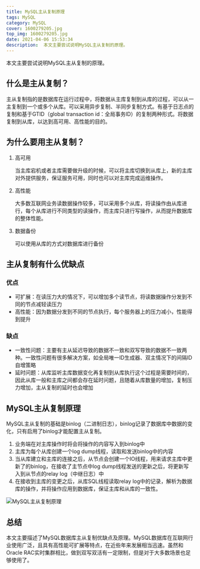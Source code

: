 ```yaml
---
title: MySQL主从复制原理
tags: MySQL
category: MySQL
cover: 1600279205.jpg
top_img: 1600279205.jpg
date: 2021-04-06 15:53:34
description:  本文主要尝试说明MySQL主从复制的原理。
---
```


本文主要尝试说明MySQL主从复制的原理。

## 什么是主从复制？

主从复制指的是数据库在运行过程中，将数据从主库复制到从库的过程，可以从一主复制到一个或多个从库。可以采用异步复制、半同步复制方式。有基于日志点的复制和基于GTID（global transaction id：全局事务ID）的复制两种形式。将数据复制到从库，以达到高可用、高性能的目的。

## 为什么要用主从复制？

1. 高可用

   当主库宕机或者主库需要做升级的时候，可以将主库切换到从库上，新的主库对外提供服务，保证服务可用，同时也可以对主库完成运维操作。

2. 高性能

   大多数互联网业务读数据操作较多，可以采用多个从库，将读操作由从库进行，每个从库进行不同类型的读操作，而主库只进行写操作，从而提升数据库的整体性能。

3. 数据备份

   可以使用从库的方式对数据库进行备份

## 主从复制有什么优缺点

### 优点

- 可扩展：在读压力大的情况下，可以增加多个读节点，将读数据操作分发到不同的节点减轻读压力
- 高性能：因为数据分发到不同的节点执行，每个服务器上的压力减小，性能得到提升

### 缺点

- 一致性问题：主要有主从延迟导致的数据不一致和双写导致的数据不一致两种。一致性问题有很多解决方案，如全局唯一ID生成器、双主情况下的间隔ID自增策略
- 延时问题：从库监听主库数据变化再复制到从库执行这个过程是需要时间的，因此从库一般和主库之间都会存在延时问题，且随着从库数量的增加，复制压力增加，主从复制的延时也会增加

## MySQL主从复制原理

MySQL主从复制的基础是binlog（二进制日志），binlog记录了数据库中数据的变化，只有启用了binlog才能配置主从复制。

1. 业务端在对主库操作时将会将操作的内容写入到binlog中
2. 主库为每个从库创建一个log dump线程，读取和发送binlog中的内容
3. 当从库建立和主库的连接之后，从节点会创建一个IO线程，用来请求主库中更新了的binlog，在接收了主节点中log dump线程发送的更新之后，将更新写入到从节点的relay log（中继日志）中
4. 在接收到主库的变更之后，从库SQL线程读取relay log中的记录，解析为数据库的操作，并将操作应用到数据库，保证主库和从库的一致性。

![MySQL主从复制原理](MySQL主从复制原理.png)

## 总结

本文主要描述了MySQL数据库主从复制优缺点及原理。MySQL数据库在互联网行业使用广泛，且具有高性能可扩展等特点，在近些年来发展相当迅速。虽然和Oracle RAC实时集群相比，做到双写双活有一定限制，但是对于大多数场景也足够使用了。